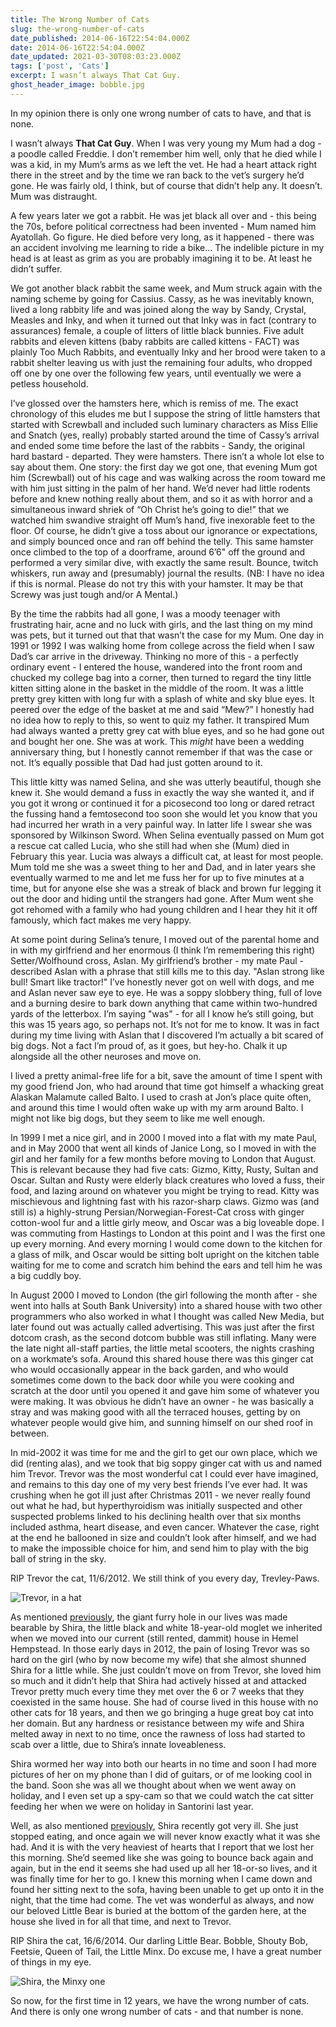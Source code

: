 ```yaml
---
title: The Wrong Number of Cats
slug: the-wrong-number-of-cats
date_published: 2014-06-16T22:54:04.000Z
date: 2014-06-16T22:54:04.000Z
date_updated: 2021-03-30T08:03:23.000Z
tags: ['post', 'Cats']
excerpt: I wasn’t always That Cat Guy.
ghost_header_image: bobble.jpg
---
```


In my opinion there is only one wrong number of cats to have, and that is none.

I wasn’t always **That Cat Guy**. When I was very young my Mum had a dog - a poodle called Freddie. I don’t remember him well, only that he died while I was a kid, in my Mum’s arms as we left the vet. He had a heart attack right there in the street and by the time we ran back to the vet’s surgery he’d gone. He was fairly old, I think, but of course that didn’t help any. It doesn’t. Mum was distraught.

A few years later we got a rabbit. He was jet black all over and - this being the 70s, before political correctness had been invented - Mum named him Ayatollah. Go figure. He died before very long, as it happened - there was an accident involving me learning to ride a bike... The indelible picture in my head is at least as grim as you are probably imagining it to be. At least he didn’t suffer.

We got another black rabbit the same week, and Mum struck again with the naming scheme by going for Cassius. Cassy, as he was inevitably known, lived a long rabbity life and was joined along the way by Sandy, Crystal, Measles and Inky, and when it turned out that Inky was in fact (contrary to assurances) female, a couple of litters of little black bunnies. Five adult rabbits and eleven kittens (baby rabbits are called kittens - FACT) was plainly Too Much Rabbits, and eventually Inky and her brood were taken to a rabbit shelter leaving us with just the remaining four adults, who dropped off one by one over the following few years, until eventually we were a petless household.

I’ve glossed over the hamsters here, which is remiss of me. The exact chronology of this eludes me but I suppose the string of little hamsters that started with Screwball and included such luminary characters as Miss Ellie and Snatch (yes, really) probably started around the time of Cassy’s arrival and ended some time before the last of the rabbits - Sandy, the original hard bastard - departed. They were hamsters. There isn’t a whole lot else to say about them. One story: the first day we got one, that evening Mum got him (Screwball) out of his cage and was walking across the room toward me with him just sitting in the palm of her hand. We’d never had little rodents before and knew nothing really about them, and so it as with horror and a simultaneous inward shriek of “Oh Christ he’s going to die!” that we watched him swandive straight off Mum’s hand, five inexorable feet to the floor. Of course, he didn’t give a toss about our ignorance or expectations, and simply bounced once and ran off behind the telly. This same hamster once climbed to the top of a doorframe, around 6’6" off the ground and performed a very similar dive, with exactly the same result. Bounce, twitch whiskers, run away and (presumably) journal the results. (NB: I have no idea if this is normal. Please do not try this with your hamster. It may be that Screwy was just tough and/or A Mental.)

By the time the rabbits had all gone, I was a moody teenager with frustrating hair, acne and no luck with girls, and the last thing on my mind was pets, but it turned out that that wasn’t the case for my Mum. One day in 1991 or 1992 I was walking home from college across the field when I saw Dad’s car arrive in the driveway. Thinking no more of this - a perfectly ordinary event - I entered the house, wandered into the front room and chucked my college bag into a corner, then turned to regard the tiny little kitten sitting alone in the basket in the middle of the room. It was a little pretty grey kitten with long fur with a splash of white and sky blue eyes. It peered over the edge of the basket at me and said “Mew?” I honestly had no idea how to reply to this, so went to quiz my father. It transpired Mum had always wanted a pretty grey cat with blue eyes, and so he had gone out and bought her one. She was at work. This *might* have been a wedding anniversary thing, but I honestly cannot remember if that was the case or not. It’s equally possible that Dad had just gotten around to it.

This little kitty was named Selina, and she was utterly beautiful, though she knew it. She would demand a fuss in exactly the way she wanted it, and if you got it wrong or continued it for a picosecond too long or dared retract the fussing hand a femtosecond too soon she would let you know that you had incurred her wrath in a very painful way. In latter life I swear she was sponsored by Wilkinson Sword. When Selina eventually passed on Mum got a rescue cat called Lucia, who she still had when she (Mum) died in February this year. Lucia was always a difficult cat, at least for most people. Mum told me she was a sweet thing to her and Dad, and in later years she eventually warmed to me and let me fuss her for up to five minutes at a time, but for anyone else she was a streak of black and brown fur legging it out the door and hiding until the strangers had gone. After Mum went she got rehomed with a family who had young children and I hear they hit it off famously, which fact makes me very happy.

At some point during Selina’s tenure, I moved out of the parental home and in with my girlfriend and her enormous (I think I’m remembering this right) Setter/Wolfhound cross, Aslan. My girlfriend’s brother - my mate Paul - described Aslan with a phrase that still kills me to this day. "Aslan strong like bull! Smart like tractor!" I’ve honestly never got on well with dogs, and me and Aslan never saw eye to eye. He was a soppy slobbery thing, full of love and a burning desire to bark down anything that came within two-hundred yards of the letterbox. I’m saying "was" - for all I know he’s still going, but this was 15 years ago, so perhaps not. It’s not for me to know. It was in fact during my time living with Aslan that I discovered I’m actually a bit scared of big dogs. Not a fact I’m proud of, as it goes, but hey-ho. Chalk it up alongside all the other neuroses and move on.

I lived a pretty animal-free life for a bit, save the amount of time I spent with my good friend Jon, who had around that time got himself a whacking great Alaskan Malamute called Balto. I used to crash at Jon’s place quite often, and around this time I would often wake up with my arm around Balto. I might not like big dogs, but they seem to like me well enough.

In 1999 I met a nice girl, and in 2000 I moved into a flat with my mate Paul, and in May 2000 that went all kinds of Janice Long, so I moved in with the girl and her family for a few months before moving to London that August. This is relevant because they had five cats: Gizmo, Kitty, Rusty, Sultan and Oscar. Sultan and Rusty were elderly black creatures who loved a fuss, their food, and lazing around on whatever you might be trying to read. Kitty was mischievous and lightning fast with his razor-sharp claws. Gizmo was (and still is) a highly-strung Persian/Norwegian-Forest-Cat cross with ginger cotton-wool fur and a little girly meow, and Oscar was a big loveable dope. I was commuting from Hastings to London at this point and I was the first one up every morning. And every morning I would come down to the kitchen for a glass of milk, and Oscar would be sitting bolt upright on the kitchen table waiting for me to come and scratch him behind the ears and tell him he was a big cuddly boy.

In August 2000 I moved to London (the girl following the month after - she went into halls at South Bank University) into a shared house with two other programmers who also worked in what I thought was called New Media, but later found out was actually called advertising. This was just after the first dotcom crash, as the second dotcom bubble was still inflating. Many were the late night all-staff parties, the little metal scooters, the nights crashing on a workmate’s sofa. Around this shared house there was this ginger cat who would occasionally appear in the back garden, and who would sometimes come down to the back door while you were cooking and scratch at the door until you opened it and gave him some of whatever you were making. It was obvious he didn’t have an owner - he was basically a stray and was making good with all the terraced houses, getting by on whatever people would give him, and sunning himself on our shed roof in between.

In mid-2002 it was time for me and the girl to get our own place, which we did (renting alas), and we took that big soppy ginger cat with us and named him Trevor. Trevor was the most wonderful cat I could ever have imagined, and remains to this day one of my very best friends I’ve ever had. It was crushing when he got ill just after Christmas 2011 - we never really found out what he had, but hyperthyroidism was initially suspected and other suspected problems linked to his declining health over that six months included asthma, heart disease, and even cancer. Whatever the case, right at the end he ballooned in size and couldn’t look after himself, and we had to make the impossible choice for him, and send him to play with the big ball of string in the sky.

RIP Trevor the cat, 11/6/2012. We still think of you every day, Trevley-Paws.

![Trevor, in a hat](/public/images/2014/Jun/421007658_1c8d779bbb_o.jpg)

As mentioned [previously](/cats-and-dogs), the giant furry hole in our lives was made bearable by Shira, the little black and white 18-year-old moglet we inherited when we moved into our current (still rented, dammit) house in Hemel Hempstead. In those early days in 2012, the pain of losing Trevor was so hard on the girl (who by now become my wife) that she almost shunned Shira for a little while. She just couldn’t move on from Trevor, she loved him so much and it didn’t help that Shira had actively hissed at and attacked Trevor pretty much every time they met over the 6 or 7 weeks that they coexisted in the same house. She had of course lived in this house with no other cats for 18 years, and then we go bringing a huge great boy cat into her domain. But any hardness or resistance between my wife and Shira melted away in next to no time, once the rawness of loss had started to scab over a little, due to Shira’s innate loveableness.

Shira wormed her way into both our hearts in no time and soon I had more pictures of her on my phone than I did of guitars, or of me looking cool in the band. Soon she was all we thought about when we went away on holiday, and I even set up a spy-cam so that we could watch the cat sitter feeding her when we were on holiday in Santorini last year.

Well, as also mentioned [previously](/cats-and-dogs), Shira recently got very ill. She just stopped eating, and once again we will never know exactly what it was she had. And it is with the very heaviest of hearts that I report that we lost her this morning. She’d seemed like she was going to bounce back again and again, but in the end it seems she had used up all her 18-or-so lives, and it was finally time for her to go. I knew this morning when I came down and found her sitting next to the sofa, having been unable to get up onto it in the night, that the time had come. The vet was wonderful as always, and now our beloved Little Bear is buried at the bottom of the garden here, at the house she lived in for all that time, and next to Trevor.

RIP Shira the cat, 16/6/2014. Our darling Little Bear. Bobble, Shouty Bob, Feetsie, Queen of Tail, the Little Minx. Do excuse me, I have a great number of things in my eye.

![Shira, the Minxy one](/public/images/2014/Jun/Photo-22-04-2012-08-45-13.jpg)

So now, for the first time in 12 years, we have the wrong number of cats. And there is only one wrong number of cats - and that number is none.
